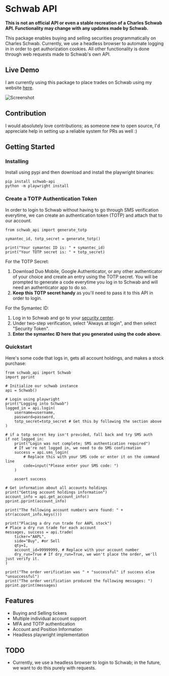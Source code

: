 # Schwab API

**This is not an official API or even a stable recreation of a Charles Schwab API. Functionality may change with any updates made by Schwab.**

This package enables buying and selling securities programmatically on Charles Schwab. Currently, we use a headless browser to automate logging in in order to get authorization cookies. All other functionality is done through web requests made to Schwab's own API.


## Live Demo

I am currently using this package to place trades on Schwab using my website [here](https://itsjafer.com/#/reversesplit).

![Screenshot](screenshot.png)

## Contribution

I would absolutely love contributions; as someone new to open source, I'd appreciate help in setting up a reliable system for PRs as well :)

## Getting Started

### Installing

Install using pypi and then download and install the playwright binaries:

```
pip install schwab-api
python -m playwright install
```

### Create a TOTP Authentication Token

In order to login to Schwab without having to go through SMS verification everytime, we can create an authentication token (TOTP) and attach that to our account.

```
from schwab_api import generate_totp

symantec_id, totp_secret = generate_totp()

print("Your symantec ID is: " + symantec_id)
print("Your TOTP secret is: " + totp_secret)
```

For the TOTP Secret:

1. Download Duo Mobile, Google Authenticator, or any other authenticator of your choice and create an entry using the TOTP secret. You will be prompted to generate a code everytime you log in to Schwab and will need an authenticator app to do so.
1. **Keep this TOTP secret handy** as you'll need to pass it to this API in order to login.

For the Symantec ID:

1. Log in to Schwab and go to your [security center](https://client.schwab.com/clientapps/access/securityCenter#/main/epass). 
1. Under two-step verification, select "Always at login", and then select "Security Token". 
1. **Enter the symantec ID here that you generated using the code above**.

### Quickstart

Here's some code that logs in, gets all account holdings, and makes a stock purchase:
```
from schwab_api import Schwab
import pprint

# Initialize our schwab instance
api = Schwab()

# Login using playwright
print("Logging into Schwab")
logged_in = api.login(
    username=username,
    password=password,
    totp_secret=totp_secret # Get this by following the section above
)

# if a totp secret key isn't provided, fall back and try SMS auth
if not logged_in:
    print("Login was not complete; SMS authentication required")
    # If we're not logged in, we need to do SMS confirmation
    success = api.sms_login(
        # Replace this with your SMS code or enter it on the command line
        code=input("Please enter your SMS code: ") 
    )
    
    assert success

# Get information about all accounts holdings
print("Getting account holdings information")
account_info = api.get_account_info()
pprint.pprint(account_info)

print("The following account numbers were found: " + str(account_info.keys()))

print("Placing a dry run trade for AAPL stock")
# Place a dry run trade for each account
messages, success = api.trade(
    ticker="AAPL", 
    side="Buy", #or Sell
    qty=1, 
    account_id=99999999, # Replace with your account number
    dry_run=True # If dry_run=True, we won't place the order, we'll just verify it.
)

print("The order verification was " + "successful" if success else "unsuccessful")
print("The order verification produced the following messages: ")
pprint.pprint(messages)
```

## Features

* Buying and Selling tickers
* Multiple individual account support
* MFA and TOTP authentication
* Account and Position Information
* Headless playwright implementation

## TODO

* Currently, we use a headless browser to login to Schwab; in the future, we want to do this purely with requests.

